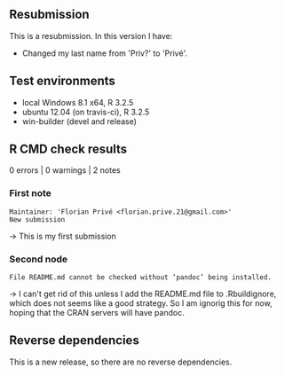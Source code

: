 ## Resubmission

This is a resubmission. In this version I have:

* Changed my last name from 'Priv?' to 'Privé'.

## Test environments

* local Windows 8.1 x64, R 3.2.5
* ubuntu 12.04 (on travis-ci), R 3.2.5
* win-builder (devel and release)

## R CMD check results

0 errors | 0 warnings | 2 notes

### First note
    Maintainer: 'Florian Privé <florian.prive.21@gmail.com>'
    New submission

-> This is my first submission

### Second node

    File README.md cannot be checked without ‘pandoc’ being installed. 

-> I can't get rid of this unless I add the README.md file to .Rbuildignore, which does not seems like a good strategy. So I am ignorig this for now, hoping that the CRAN servers will have pandoc.

## Reverse dependencies

This is a new release, so there are no reverse dependencies.

